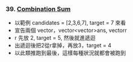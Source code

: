 ### 39. [Combination Sum](https://leetcode.com/problems/combination-sum/)
- 以範例 candidates = [2,3,6,7], target = 7 來看
- 宣告兩個 vector，vector<vector<int>>ans, vector<int>r
- r 先放 2, target = 5, 然後就進遞迴
- 出遞迴後把2從r拿掉，再放3，target = 4
- 以此類推跑到最後，這樣每種狀況就都會被跑到